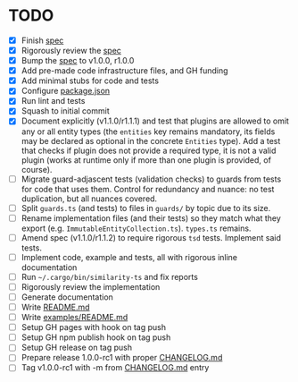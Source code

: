 # TODO

- [x] Finish [spec](docs/spec.md)
- [x] Rigorously review the [spec](docs/spec.md)
- [x] Bump the [spec](docs/spec.md) to v1.0.0, r1.0.0
- [x] Add pre-made code infrastructure files, and GH funding
- [x] Add minimal stubs for code and tests
- [x] Configure [package.json](package.json)
- [x] Run lint and tests
- [x] Squash to initial commit
- [x] Document explicitly (v1.1.0/r1.1.1) and test that plugins are allowed to
      omit any or all entity types (the `entities` key remains mandatory, its
      fields may be declared as optional in the concrete `Entities` type). Add a
      test that checks if plugin does not provide a required type, it is not a
      valid plugin (works at runtime only if more than one plugin is provided,
      of course).
- [ ] Migrate guard-adjascent tests (validation checks) to guards from tests for
      code that uses them. Control for redundancy and nuance: no test
      duplication, but all nuances covered.
- [ ] Split `guards.ts` (and tests) to files in `guards/` by topic due to its
      size.
- [ ] Rename implementation files (and their tests) so they match what they
      export (e.g. `ImmutableEntityCollection.ts`). `types.ts` remains.
- [ ] Amend spec (v1.1.0/r1.1.2) to require rigorous `tsd` tests. Implement said
      tests.
- [ ] Implement code, example and tests, all with rigorous inline documentation
- [ ] Run `~/.cargo/bin/similarity-ts` and fix reports
- [ ] Rigorously review the implementation
- [ ] Generate documentation
- [ ] Write [README.md](README.md)
- [ ] Write [examples/README.md](examples/README.md)
- [ ] Setup GH pages with hook on tag push
- [ ] Setup GH npm publish hook on tag push
- [ ] Setup GH release on tag push
- [ ] Prepare release 1.0.0-rc1 with proper [CHANGELOG.md](CHANGELOG.md)
- [ ] Tag v1.0.0-rc1 with -m from [CHANGELOG.md](CHANGELOG.md) entry
